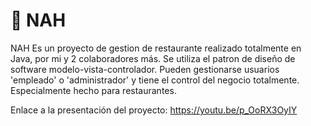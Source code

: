 # 🍟 NAH

NAH Es un proyecto de gestion de restaurante realizado totalmente en Java, por mi y 2 colaboradores más.
Se utiliza el patron de diseño de software modelo-vista-controlador.
Pueden gestionarse usuarios 'empleado' o 'administrador' y tiene el control del negocio totalmente.
Especialmente hecho para restaurantes.

Enlace a la presentación del proyecto:
https://youtu.be/p_OoRX3OyIY
